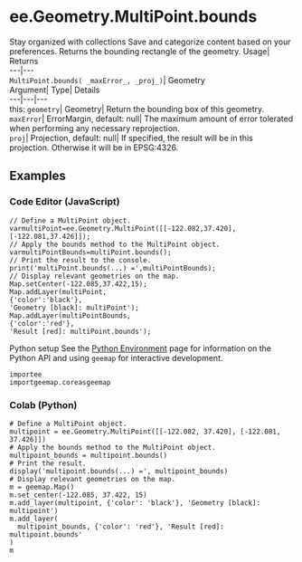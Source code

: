  
#  ee.Geometry.MultiPoint.bounds 
Stay organized with collections  Save and categorize content based on your preferences. 
Returns the bounding rectangle of the geometry. Usage| Returns  
---|---  
`MultiPoint.bounds( _maxError_, _proj_)`| Geometry  
Argument| Type| Details  
---|---|---  
this: `geometry`| Geometry| Return the bounding box of this geometry.  
`maxError`| ErrorMargin, default: null| The maximum amount of error tolerated when performing any necessary reprojection.  
`proj`| Projection, default: null| If specified, the result will be in this projection. Otherwise it will be in EPSG:4326.  
## Examples
### Code Editor (JavaScript)
```
// Define a MultiPoint object.
varmultiPoint=ee.Geometry.MultiPoint([[-122.082,37.420],[-122.081,37.426]]);
// Apply the bounds method to the MultiPoint object.
varmultiPointBounds=multiPoint.bounds();
// Print the result to the console.
print('multiPoint.bounds(...) =',multiPointBounds);
// Display relevant geometries on the map.
Map.setCenter(-122.085,37.422,15);
Map.addLayer(multiPoint,
{'color':'black'},
'Geometry [black]: multiPoint');
Map.addLayer(multiPointBounds,
{'color':'red'},
'Result [red]: multiPoint.bounds');
```

Python setup
See the [ Python Environment](https://developers.google.com/earth-engine/guides/python_install) page for information on the Python API and using `geemap` for interactive development.
```
importee
importgeemap.coreasgeemap
```

### Colab (Python)
```
# Define a MultiPoint object.
multipoint = ee.Geometry.MultiPoint([[-122.082, 37.420], [-122.081, 37.426]])
# Apply the bounds method to the MultiPoint object.
multipoint_bounds = multipoint.bounds()
# Print the result.
display('multipoint.bounds(...) =', multipoint_bounds)
# Display relevant geometries on the map.
m = geemap.Map()
m.set_center(-122.085, 37.422, 15)
m.add_layer(multipoint, {'color': 'black'}, 'Geometry [black]: multipoint')
m.add_layer(
  multipoint_bounds, {'color': 'red'}, 'Result [red]: multipoint.bounds'
)
m
```

